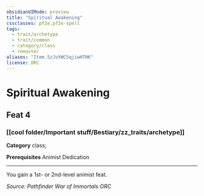 ```yaml
---
obsidianUIMode: preview
title: "Spiritual Awakening"
cssclasses: pf2e,pf2e-spell
tags:
  - trait/archetype
  - trait/common
  - category/class
  - remaster
aliases: "Item.5zJuYWC5qjiwHTHK"
license: ORC
---
```

# Spiritual Awakening
## Feat 4
### [[cool folder/Important stuff/Bestiary/zz_traits/archetype]]

**Category** class; 



**Prerequisites** Animist Dedication
* * *
You gain a 1st- or 2nd-level animist feat.

*Source: Pathfinder War of Immortals*
*ORC*